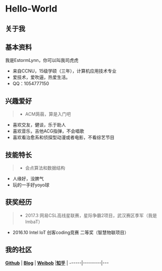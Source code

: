 # Hello-World
## 关于我

## 基本资料
我是EstormLynn，你可以叫我司虎虎    
>  
* 来自CCNU，15级学硕（三年），计算机应用技术专业     
* 爱技术，爱吹逼，热爱生活。
* QQ：1054777150   


## 兴趣爱好    

>* ACM蒟蒻，算是入门吧    
* 喜欢交友，健谈，乐于助人    
* 喜欢音乐，吉他ACG指弹，不会唱歌    
* 喜欢看治愈系和侦探型动漫或者电影，不看综艺节目    

## 技能特长

>* 会点算法和数据结构    
* 人缘好，没脾气        
* 玩的一手好yoyo球    

## 获奖经历

>* 2017.3 网易CSL高线星联赛，星际争霸2项目，武汉赛区季军（我是ImbaT）    
* 2016.10 Intel IoT 创客coding竞赛 二等奖（智慧物联项目）

## 我的社区
[**Github**](https://github.com/EStormLynn) | [**Blog**](http://www.cnblogs.com/SeekHit/) | [**Weibob**](http://weibo.com/u/2462549935?refer_flag=1001030102_) |[**知乎**](https://www.zhihu.com/people/si-hu-hu/activitiess) |
------|---------|---